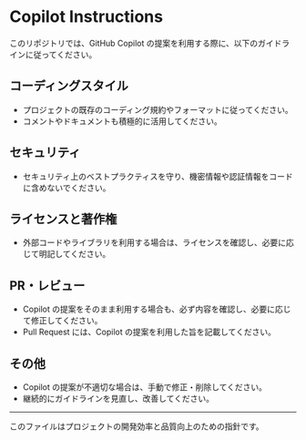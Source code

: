 # Copilot Instructions

このリポジトリでは、GitHub Copilot の提案を利用する際に、以下のガイドラインに従ってください。

## コーディングスタイル

- プロジェクトの既存のコーディング規約やフォーマットに従ってください。
- コメントやドキュメントも積極的に活用してください。

## セキュリティ

- セキュリティ上のベストプラクティスを守り、機密情報や認証情報をコードに含めないでください。

## ライセンスと著作権

- 外部コードやライブラリを利用する場合は、ライセンスを確認し、必要に応じて明記してください。

## PR・レビュー

- Copilot の提案をそのまま利用する場合も、必ず内容を確認し、必要に応じて修正してください。
- Pull Request には、Copilot の提案を利用した旨を記載してください。

## その他

- Copilot の提案が不適切な場合は、手動で修正・削除してください。
- 継続的にガイドラインを見直し、改善してください。

---

このファイルはプロジェクトの開発効率と品質向上のための指針です。
